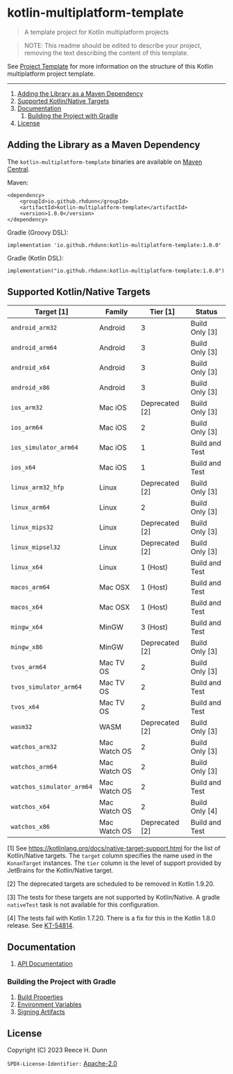 # kotlin-multiplatform-template
> A template project for Kotlin multiplatform projects

> NOTE: This readme should be edited to describe your project, removing the
> text describing the content of this template.

See [Project Template](docs/build/Project%20Template.md) for more information
on the structure of this Kotlin multiplatform project template.

-----

1. [Adding the Library as a Maven Dependency](#adding-the-library-as-a-maven-dependency)
2. [Supported Kotlin/Native Targets](#supported-kotlinnative-targets)
3. [Documentation](#documentation)
    1. [Building the Project with Gradle](#building-the-project-with-gradle)
4. [License](#license)

## Adding the Library as a Maven Dependency
The `kotlin-multiplatform-template` binaries are available on
[Maven Central](https://central.sonatype.com/artifact/io.github.rhdunn/kotlin-multiplatform-tempate/1.0.0).

Maven:

    <dependency>
        <groupId>io.github.rhdunn</groupId>
        <artifactId>kotlin-multiplatform-template</artifactId>
        <version>1.0.0</version>
    </dependency>

Gradle (Groovy DSL):

    implementation 'io.github.rhdunn:kotlin-multiplatform-template:1.0.0'

Gradle (Kotlin DSL):

    implementation("io.github.rhdunn:kotlin-multiplatform-template:1.0.0")

## Supported Kotlin/Native Targets
| Target [1]                | Family       | Tier [1]       | Status         |
|---------------------------|--------------|----------------|----------------|
| `android_arm32`           | Android      | 3              | Build Only [3] |
| `android_arm64`           | Android      | 3              | Build Only [3] |
| `android_x64`             | Android      | 3              | Build Only [3] |
| `android_x86`             | Android      | 3              | Build Only [3] |
| `ios_arm32`               | Mac iOS      | Deprecated [2] | Build Only [3] |
| `ios_arm64`               | Mac iOS      | 2              | Build Only [3] |
| `ios_simulator_arm64`     | Mac iOS      | 1              | Build and Test |
| `ios_x64`                 | Mac iOS      | 1              | Build and Test |
| `linux_arm32_hfp`         | Linux        | Deprecated [2] | Build Only [3] |
| `linux_arm64`             | Linux        | 2              | Build Only [3] |
| `linux_mips32`            | Linux        | Deprecated [2] | Build Only [3] |
| `linux_mipsel32`          | Linux        | Deprecated [2] | Build Only [3] |
| `linux_x64`               | Linux        | 1 (Host)       | Build and Test |
| `macos_arm64`             | Mac OSX      | 1 (Host)       | Build and Test |
| `macos_x64`               | Mac OSX      | 1 (Host)       | Build and Test |
| `mingw_x64`               | MinGW        | 3 (Host)       | Build and Test |
| `mingw_x86`               | MinGW        | Deprecated [2] | Build Only [3] |
| `tvos_arm64`              | Mac TV OS    | 2              | Build Only [3] |
| `tvos_simulator_arm64`    | Mac TV OS    | 2              | Build and Test |
| `tvos_x64`                | Mac TV OS    | 2              | Build and Test |
| `wasm32`                  | WASM         | Deprecated [2] | Build Only [3] |
| `watchos_arm32`           | Mac Watch OS | 2              | Build Only [3] |
| `watchos_arm64`           | Mac Watch OS | 2              | Build Only [3] |
| `watchos_simulator_arm64` | Mac Watch OS | 2              | Build and Test |
| `watchos_x64`             | Mac Watch OS | 2              | Build Only [4] |
| `watchos_x86`             | Mac Watch OS | Deprecated [2] | Build and Test |

[1] See https://kotlinlang.org/docs/native-target-support.html for the list of
Kotlin/Native targets. The `target` column specifies the name used in the
`KonanTarget` instances. The `tier` column is the level of support provided by
JetBrains for the Kotlin/Native target.

[2] The deprecated targets are scheduled to be removed in Kotlin 1.9.20.

[3] The tests for these targets are not supported by Kotlin/Native. A gradle
`nativeTest` task is not available for this configuration.

[4] The tests fail with Kotlin 1.7.20. There is a fix for this in the Kotlin
1.8.0 release. See [KT-54814](https://youtrack.jetbrains.com/issue/KT-54814).

## Documentation
1. [API Documentation](https://rhdunn.github.io/kotlin-multiplatform-template/)

### Building the Project with Gradle
1. [Build Properties](docs/build/Build%20Properties.md)
2. [Environment Variables](docs/build/Envvironment%20Variables.md)
3. [Signing Artifacts](docs/build/Signing%20Artifacts.md)

## License
Copyright (C) 2023 Reece H. Dunn

`SPDX-License-Identifier:` [Apache-2.0](LICENSE)
